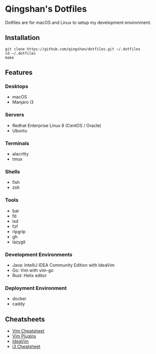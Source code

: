 # Qingshan's Dotfiles

Dotfiles are for macOS and Linux to setup my development environment.

## Installation

```shell
git clone https://github.com/qingshan/dotfiles.git ~/.dotfiles
cd ~/.dotfiles
make
```

## Features

### Desktops

- macOS
- Manjaro i3

### Servers

- Redhat Enterprise Linux 8 (CentOS / Oracle)
- Ubuntu

### Terminals

- alacritty
- tmux

### Shells

- fish
- zsh

### Tools

- bat
- fd
- lsd
- fzf
- ripgrip
- gh
- lazygit

### Development Environments

- Java: IntelliJ IDEA Community Edition with IdeaVim
- Go: Vim with vim-go
- Rust: Helix editor

### Deployment Environment

- docker
- caddy

## Cheatsheets

- [Vim Cheatsheet](docs/vim_cheatsheet.md)
- [Vim Plugins](docs/vim_plugins.md)
- [IdeaVim](docs/ideavim.md)
- [i3 Cheatsheet](docs/i3_cheatsheet.md)
